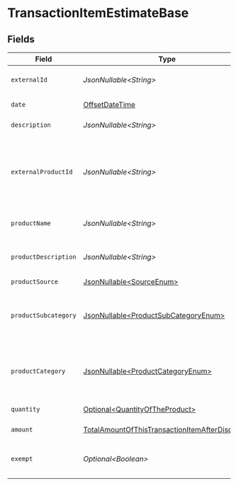 # TransactionItemEstimateBase


## Fields

| Field                                                                                                                             | Type                                                                                                                              | Required                                                                                                                          | Description                                                                                                                       |
| --------------------------------------------------------------------------------------------------------------------------------- | --------------------------------------------------------------------------------------------------------------------------------- | --------------------------------------------------------------------------------------------------------------------------------- | --------------------------------------------------------------------------------------------------------------------------------- |
| `externalId`                                                                                                                      | *JsonNullable\<String>*                                                                                                           | :heavy_minus_sign:                                                                                                                | A unique identifier for the transaction item.                                                                                     |
| `date`                                                                                                                            | [OffsetDateTime](https://docs.oracle.com/javase/8/docs/api/java/time/OffsetDateTime.html)                                         | :heavy_check_mark:                                                                                                                | The date of the transaction item.                                                                                                 |
| `description`                                                                                                                     | *JsonNullable\<String>*                                                                                                           | :heavy_minus_sign:                                                                                                                | A description of the item.                                                                                                        |
| `externalProductId`                                                                                                               | *JsonNullable\<String>*                                                                                                           | :heavy_minus_sign:                                                                                                                | External product identifier. If not found and product_subcategory<br/>        and product_category are not provided, an error occurs. |
| `productName`                                                                                                                     | *JsonNullable\<String>*                                                                                                           | :heavy_minus_sign:                                                                                                                | Name of the product. Used if creating a new product.                                                                              |
| `productDescription`                                                                                                              | *JsonNullable\<String>*                                                                                                           | :heavy_minus_sign:                                                                                                                | Description of the product. Used if creating a new product.                                                                       |
| `productSource`                                                                                                                   | [JsonNullable\<SourceEnum>](../../models/components/SourceEnum.md)                                                                | :heavy_minus_sign:                                                                                                                | N/A                                                                                                                               |
| `productSubcategory`                                                                                                              | [JsonNullable\<ProductSubCategoryEnum>](../../models/components/ProductSubCategoryEnum.md)                                        | :heavy_minus_sign:                                                                                                                | Subcategory of the product. Required if product_category is used<br/>        in place of external_product_id.                     |
| `productCategory`                                                                                                                 | [JsonNullable\<ProductCategoryEnum>](../../models/components/ProductCategoryEnum.md)                                              | :heavy_minus_sign:                                                                                                                | Category of the product. Required if product_subcategory is used<br/>        in place of external_product_id.                     |
| `quantity`                                                                                                                        | [Optional\<QuantityOfTheProduct>](../../models/components/QuantityOfTheProduct.md)                                                | :heavy_minus_sign:                                                                                                                | Defaults to 1.0. The quantity of the item.                                                                                        |
| `amount`                                                                                                                          | [TotalAmountOfThisTransactionItemAfterDiscounts](../../models/components/TotalAmountOfThisTransactionItemAfterDiscounts.md)       | :heavy_check_mark:                                                                                                                | The total amount of the item.                                                                                                     |
| `exempt`                                                                                                                          | *Optional\<Boolean>*                                                                                                              | :heavy_minus_sign:                                                                                                                | Defaults to false. Indicates whether the item is exempt from tax.                                                                 |